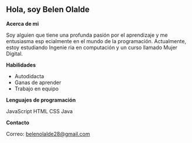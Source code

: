 ## Hola, soy Belen Olalde

**Acerca de mi**

Soy alguien que tiene una profunda pasión por el aprendizaje y me entusiasma esp
ecialmente en el mundo de la programación. Actualmente, estoy estudiando Ingenie
ria en computación y un curso llamado Mujer Digital.

**Habilidades**

- Autodidacta
- Ganas de aprender
- Trabajo en equipo

**Lenguajes de programación**

JavaScript
HTML
CSS
Java

**Contacto**

Correo: belenolalde28@gmail.com

